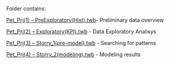 Folder contains:

[Pet_Prj(1) – PreExploratory(Hist).twb](https://public.tableau.com/profile/yukochu#!/vizhome/Pet_Prj1PreExploratoryHist/AgeDebtIncome)- Preliminary data overview

[Pet_Prj(2) – Exploratory(KPI).twb](https://public.tableau.com/profile/yukochu#!/vizhome/Pet_Prj2ExploratoryAnalysisKPI/ExploratoryDashboard) - Data Exploratory Analisys

[Pet_Prj(3) – Storry_1(pre-model).twb](https://public.tableau.com/profile/yukochu#!/vizhome/Pet_Prj3Story_1pre-model/Exploratorystory) - Searching for patterns

[Pet_Prj(4) – Storry_2(modeling).twb](https://public.tableau.com/profile/yukochu#!/vizhome/Pet_Prj4Storry_2modeling/Modeling) - Modeling results


